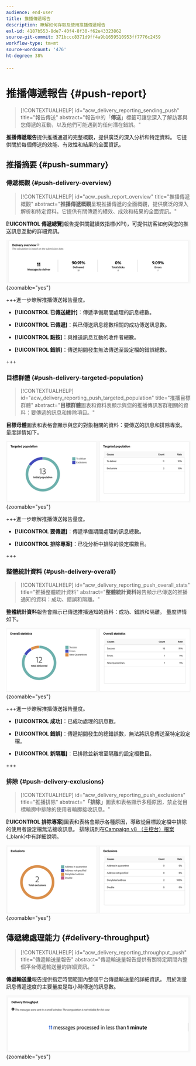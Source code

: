 ```yaml
---
audience: end-user
title: 推播傳遞報告
description: 瞭解如何存取及使用推播傳遞報告
exl-id: 4187b553-8de7-40f4-8f30-f62e43323862
source-git-commit: 371bccc8371d9ff4a9b1659510953ff7776c2459
workflow-type: tm+mt
source-wordcount: '476'
ht-degree: 38%

---
```


# 推播傳遞報告 {#push-report}

>[!CONTEXTUALHELP]
>id="acw_delivery_reporting_sending_push"
>title="報告傳送"
>abstract="報告中的「**傳送**」標籤可讓您深入了解訪客與您傳遞的互動，以及他們可能遇到的任何潛在錯誤。"

**推播傳遞報告**&#x200B;提供推播通道的完整概觀，提供廣泛的深入分析和特定資料。 它提供關於每個傳送的效能、有效性和結果的全面資訊。

## 推播摘要 {#push-summary}

### 傳遞概觀 {#push-delivery-overview}

>[!CONTEXTUALHELP]
>id="acw_push_report_overview"
>title="推播傳遞概觀"
>abstract="**推播傳遞概觀**&#x200B;呈現推播傳遞的全面概觀，提供廣泛的深入解析和特定資料。它提供有關傳遞的績效、成效和結果的全面資訊。"

**[!UICONTROL 傳遞總覽]**&#x200B;報告提供關鍵績效指標(KPI)，可提供訪客如何與您的推送訊息互動的詳細資訊。

![](assets/reporting_push_3.png){zoomable="yes"}

+++進一步瞭解推播傳送報告量度。

* **[!UICONTROL 已傳送總計]**：傳遞準備期間處理的訊息總數。

* **[!UICONTROL 已傳遞]**：與已傳送訊息總數相關的成功傳送訊息數。

* **[!UICONTROL 點按]**：與推送訊息互動的收件者總數。

* **[!UICONTROL 錯誤]**：傳送期間發生無法傳送至設定檔的錯誤總數。

+++

### 目標群體 {#push-delivery-targeted-population}

>[!CONTEXTUALHELP]
>id="acw_delivery_reporting_push_targeted_population"
>title="推播目標群體"
>abstract="**目標群體**&#x200B;圖表和資料表顯示與您的推播傳訊客群相關的資料：要傳遞的訊息和排除項目。"

**目標母體**&#x200B;圖表和表格會顯示與您的對象相關的資料：要傳送的訊息和排除專案。 量度詳情如下。

![](assets/reporting_push_4.png){zoomable="yes"}

+++進一步瞭解推播傳送報告量度。

* **[!UICONTROL 要傳遞]**：傳遞準備期間處理的訊息總數。

* **[!UICONTROL 排除專案]**：已從分析中排除的設定檔數目。

+++

### 整體統計資料 {#push-delivery-overall}

>[!CONTEXTUALHELP]
>id="acw_delivery_reporting_push_overall_stats"
>title="推播整體統計資料"
>abstract="**整體統計資料**&#x200B;報告顯示已傳送的推播通知的資料：成功、錯誤和隔離。"

**整體統計資料**&#x200B;報告會顯示已傳送推播通知的資料：成功、錯誤和隔離。 量度詳情如下。

![](assets/reporting_push_5.png){zoomable="yes"}

+++進一步瞭解推播傳送報告量度。

* **[!UICONTROL 成功]**：已成功處理的訊息數。

* **[!UICONTROL 錯誤]**：傳遞期間發生的總錯誤數，無法將訊息傳送至特定設定檔。

* **[!UICONTROL 新隔離]**：已排除並新增至隔離的設定檔數目。

+++

### 排除 {#push-delivery-exclusions}

>[!CONTEXTUALHELP]
>id="acw_delivery_reporting_push_exclusions"
>title="推播排除"
>abstract="**「排除」**&#x200B;圖表和表格顯示多種原因，禁止從目標輪廓中排除的使用者輪廓接收訊息。"

**[!UICONTROL 排除專案]**&#x200B;圖表和表格會顯示各種原因，導致從目標設定檔中排除的使用者設定檔無法接收訊息。 排除規則在[Campaign v8 （主控台）檔案](https://experienceleague.adobe.com/docs/campaign/campaign-v8/send/failures/delivery-failures.html#push-error-types){_blank}中有詳細說明。


![](assets/reporting_push_6.png){zoomable="yes"}

## 傳遞總處理能力 {#delivery-throughput}

>[!CONTEXTUALHELP]
>id="acw_delivery_reporting_throughput_push"
>title="傳遞輸送量報告"
>abstract="傳遞輸送量報告提供有關特定期間內整個平台傳遞輸送量的詳細資訊。"

**傳遞輸送量**&#x200B;報告提供指定時間範圍內整個平台傳遞輸送量的詳細資訊。 用於測量訊息傳遞速度的主要量度是每小時傳送的訊息數。

![](assets/reporting_push_2.png){zoomable="yes"}
